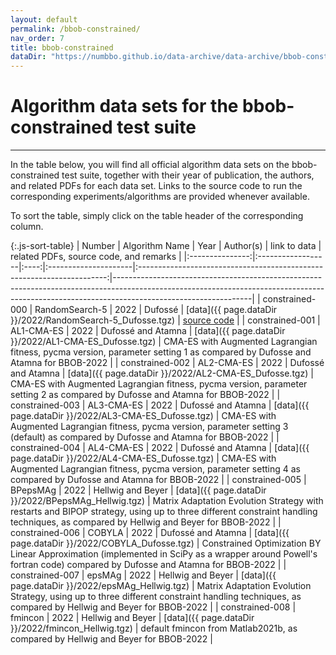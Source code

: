 ```yaml
---
layout: default
permalink: /bbob-constrained/
nav_order: 7
title: bbob-constrained
dataDir: "https://numbbo.github.io/data-archive/data-archive/bbob-constrained/"
---
```


# Algorithm data sets for the bbob-constrained test suite  #
---

<!-- Make tables sortable -->
<script type="text/javascript" src="{{site.baseurl}}/sort-table.js"></script>

In the table below, you will find all official algorithm data sets on the bbob-constrained test suite, 
together with their year of publication, the authors, and related PDFs for each data set. Links to the 
source code to run the corresponding experiments/algorithms are provided whenever available.

To sort the table, simply click on the table header of the corresponding column.


{:.js-sort-table}
|     Number      |   Algorithm Name  | Year |      Author(s)       |                        link to data                                    | related PDFs, source code, and remarks                                                                                                                                                       |
|:---------------:|:------------------|:----:|:---------------------|:----------------------------------------------------------------------:|----------------------------------------------------------------------------------------------------------------------------------------------------------------------------------------------|
| constrained-000 | RandomSearch-5    | 2022 | Dufossé              | [data]({{ page.dataDir }}/2022/RandomSearch-5_Dufosse.tgz)             | [source code](https://github.com/numbbo/coco/blob/master/code-experiments/build/python/example_experiment2.py)                                                                               |
| constrained-001 | AL1-CMA-ES        | 2022 | Dufossé and Atamna   | [data]({{ page.dataDir }}/2022/AL1-CMA-ES_Dufosse.tgz)                 | CMA-ES with Augmented Lagrangian fitness, pycma version, parameter setting 1 as compared by Dufosse and Atamna for BBOB-2022                                                                 |
| constrained-002 | AL2-CMA-ES        | 2022 | Dufossé and Atamna   | [data]({{ page.dataDir }}/2022/AL2-CMA-ES_Dufosse.tgz)                 | CMA-ES with Augmented Lagrangian fitness, pycma version, parameter setting 2 as compared by Dufosse and Atamna for BBOB-2022                                                                 |
| constrained-003 | AL3-CMA-ES        | 2022 | Dufossé and Atamna   | [data]({{ page.dataDir }}/2022/AL3-CMA-ES_Dufosse.tgz)                 | CMA-ES with Augmented Lagrangian fitness, pycma version, parameter setting 3 (default) as compared by Dufosse and Atamna for BBOB-2022                                                       |
| constrained-004 | AL4-CMA-ES        | 2022 | Dufossé and Atamna   | [data]({{ page.dataDir }}/2022/AL4-CMA-ES_Dufosse.tgz)                 | CMA-ES with Augmented Lagrangian fitness, pycma version, parameter setting 4 as compared by Dufosse and Atamna for BBOB-2022                                                                 |
| constrained-005 | BPepsMAg          | 2022 | Hellwig and Beyer    | [data]({{ page.dataDir }}/2022/BPepsMAg_Hellwig.tgz)                   | Matrix Adaptation Evolution Strategy with restarts and BIPOP strategy, using up to three different constraint handling techniques, as compared by Hellwig and Beyer for BBOB-2022            |
| constrained-006 | COBYLA            | 2022 | Dufossé and Atamna   | [data]({{ page.dataDir }}/2022/COBYLA_Dufosse.tgz)                     | Constrained Optimization BY Linear Approximation (implemented in SciPy as a wrapper around Powell's fortran code) compared by Dufosse and Atamna for BBOB-2022                               |
| constrained-007 | epsMAg            | 2022 | Hellwig and Beyer    | [data]({{ page.dataDir }}/2022/epsMAg_Hellwig.tgz)                     | Matrix Adaptation Evolution Strategy, using up to three different constraint handling techniques, as compared by Hellwig and Beyer for BBOB-2022                                             |
| constrained-008 | fmincon           | 2022 | Hellwig and Beyer    | [data]({{ page.dataDir }}/2022/fmincon_Hellwig.tgz)                    | default fmincon from Matlab2021b, as compared by Hellwig and Beyer for BBOB-2022                                                                                                             |




<link rel="stylesheet" href="{{ '/assets/css/custom.css' | relative_url }}"/>
